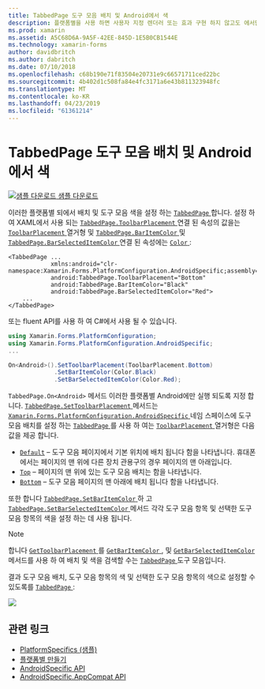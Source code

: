 ```yaml
---
title: TabbedPage 도구 모음 배치 및 Android에서 색
description: 플랫폼별을 사용 하면 사용자 지정 렌더러 또는 효과 구현 하지 않고도 에서만 특정 플랫폼에서 사용할 수 있는 기능을 사용할 수 있습니다. 이 문서에서는 Android 플랫폼 특정은 배치 및 도구 모음 색을 TabbedPage 집합을 사용 하는 방법을 설명 합니다.
ms.prod: xamarin
ms.assetid: A5C68D6A-9A5F-42EE-845D-1E5B0CB1544E
ms.technology: xamarin-forms
author: davidbritch
ms.author: dabritch
ms.date: 07/10/2018
ms.openlocfilehash: c68b190e71f83504e20731e9c66571711ced22bc
ms.sourcegitcommit: 4b402d1c508fa84e4fc3171a6e43b811323948fc
ms.translationtype: MT
ms.contentlocale: ko-KR
ms.lasthandoff: 04/23/2019
ms.locfileid: "61361214"
---
```

# <a name="tabbedpage-toolbar-placement-and-color-on-android"></a>TabbedPage 도구 모음 배치 및 Android에서 색

[![샘플 다운로드](~/media/shared/download.png) 샘플 다운로드](https://developer.xamarin.com/samples/xamarin-forms/userinterface/platformspecifics/)

이러한 플랫폼별 되에서 배치 및 도구 모음 색을 설정 하는 [ `TabbedPage` ](xref:Xamarin.Forms.TabbedPage)합니다. 설정 하 여 XAML에서 사용 되는 [ `TabbedPage.ToolbarPlacement` ](xref:Xamarin.Forms.PlatformConfiguration.AndroidSpecific.TabbedPage.ToolbarPlacementProperty) 연결 된 속성의 값을는 [ `ToolbarPlacement` ](xref:Xamarin.Forms.PlatformConfiguration.AndroidSpecific.ToolbarPlacement) 열거형 및 [ `TabbedPage.BarItemColor` ](xref:Xamarin.Forms.PlatformConfiguration.AndroidSpecific.TabbedPage.BarItemColorProperty) 및 [ `TabbedPage.BarSelectedItemColor` ](xref:Xamarin.Forms.PlatformConfiguration.AndroidSpecific.TabbedPage.BarSelectedItemColorProperty) 연결 된 속성에는 [ `Color` ](xref:Xamarin.Forms.Color):

```xaml
<TabbedPage ...
            xmlns:android="clr-namespace:Xamarin.Forms.PlatformConfiguration.AndroidSpecific;assembly=Xamarin.Forms.Core"
            android:TabbedPage.ToolbarPlacement="Bottom"
            android:TabbedPage.BarItemColor="Black"
            android:TabbedPage.BarSelectedItemColor="Red">
    ...
</TabbedPage>
```

또는 fluent API를 사용 하 여 C#에서 사용 될 수 있습니다.

```csharp
using Xamarin.Forms.PlatformConfiguration;
using Xamarin.Forms.PlatformConfiguration.AndroidSpecific;
...

On<Android>().SetToolbarPlacement(ToolbarPlacement.Bottom)
             .SetBarItemColor(Color.Black)
             .SetBarSelectedItemColor(Color.Red);
```

`TabbedPage.On<Android>` 메서드 이러한 플랫폼별 Android에만 실행 되도록 지정 합니다. [ `TabbedPage.SetToolbarPlacement` ](xref:Xamarin.Forms.PlatformConfiguration.AndroidSpecific.TabbedPage.SetToolbarPlacement(Xamarin.Forms.IPlatformElementConfiguration{Xamarin.Forms.PlatformConfiguration.Android,Xamarin.Forms.TabbedPage},Xamarin.Forms.PlatformConfiguration.AndroidSpecific.ToolbarPlacement)) 메서드는 [ `Xamarin.Forms.PlatformConfiguration.AndroidSpecific` ](xref:Xamarin.Forms.PlatformConfiguration.AndroidSpecific) 네임 스페이스에 도구 모음 배치를 설정 하는 [ `TabbedPage` ](xref:Xamarin.Forms.TabbedPage)를 사용 하 여는 [ `ToolbarPlacement` ](xref:Xamarin.Forms.PlatformConfiguration.AndroidSpecific.ToolbarPlacement) 열거형은 다음 값을 제공 합니다.

- [`Default`](xref:Xamarin.Forms.PlatformConfiguration.AndroidSpecific.ToolbarPlacement.Default) – 도구 모음 페이지에서 기본 위치에 배치 됩니다 함을 나타냅니다. 휴대폰에서는 페이지의 맨 위에 다른 장치 관용구의 경우 페이지의 맨 아래입니다.
- [`Top`](xref:Xamarin.Forms.PlatformConfiguration.AndroidSpecific.ToolbarPlacement.Top) – 페이지의 맨 위에 있는 도구 모음 배치는 함을 나타냅니다.
- [`Bottom`](xref:Xamarin.Forms.PlatformConfiguration.AndroidSpecific.ToolbarPlacement.Bottom) – 도구 모음 페이지의 맨 아래에 배치 됩니다 함을 나타냅니다.

또한 합니다 [ `TabbedPage.SetBarItemColor` ](xref:Xamarin.Forms.PlatformConfiguration.AndroidSpecific.TabbedPage.SetBarItemColor(Xamarin.Forms.IPlatformElementConfiguration{Xamarin.Forms.PlatformConfiguration.Android,Xamarin.Forms.TabbedPage},Xamarin.Forms.Color)) 하 고 [ `TabbedPage.SetBarSelectedItemColor` ](xref:Xamarin.Forms.PlatformConfiguration.AndroidSpecific.TabbedPage.SetBarSelectedItemColor(Xamarin.Forms.IPlatformElementConfiguration{Xamarin.Forms.PlatformConfiguration.Android,Xamarin.Forms.TabbedPage},Xamarin.Forms.Color)) 메서드 각각 도구 모음 항목 및 선택한 도구 모음 항목의 색을 설정 하는 데 사용 됩니다.

> [!NOTE]
> 합니다 [ `GetToolbarPlacement` ](xref:Xamarin.Forms.PlatformConfiguration.AndroidSpecific.TabbedPage.GetToolbarPlacement(Xamarin.Forms.IPlatformElementConfiguration{Xamarin.Forms.PlatformConfiguration.Android,Xamarin.Forms.TabbedPage}))를 [ `GetBarItemColor` ](xref:Xamarin.Forms.PlatformConfiguration.AndroidSpecific.TabbedPage.GetBarItemColor(Xamarin.Forms.IPlatformElementConfiguration{Xamarin.Forms.PlatformConfiguration.Android,Xamarin.Forms.TabbedPage})), 및 [ `GetBarSelectedItemColor` ](xref:Xamarin.Forms.PlatformConfiguration.AndroidSpecific.TabbedPage.GetBarSelectedItemColor(Xamarin.Forms.IPlatformElementConfiguration{Xamarin.Forms.PlatformConfiguration.Android,Xamarin.Forms.TabbedPage})) 메서드를 사용 하 여 배치 및 색을 검색할 수는 [ `TabbedPage` ](xref:Xamarin.Forms.TabbedPage) 도구 모음입니다.

결과 도구 모음 배치, 도구 모음 항목의 색 및 선택한 도구 모음 항목의 색으로 설정할 수 있도록를 [ `TabbedPage` ](xref:Xamarin.Forms.TabbedPage):

![](tabbedpage-toolbar-placement-color-images/tabbedpage-toolbar-placement.png)

## <a name="related-links"></a>관련 링크

- [PlatformSpecifics (샘플)](https://developer.xamarin.com/samples/xamarin-forms/userinterface/platformspecifics/)
- [플랫폼별 만들기](~/xamarin-forms/platform/platform-specifics/index.md#creating-platform-specifics)
- [AndroidSpecific API](xref:Xamarin.Forms.PlatformConfiguration.AndroidSpecific)
- [AndroidSpecific.AppCompat API](xref:Xamarin.Forms.PlatformConfiguration.AndroidSpecific.AppCompat)
